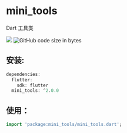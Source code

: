 # mini_tools
Dart 工具类

[![](https://img.shields.io/pub/v/mini_tools#align=left&display=inline&height=20&originHeight=20&originWidth=76&status=done&style=none&width=76)](https://pub.dev/packages/mini_tools)  ![GitHub code size in bytes](https://img.shields.io/github/languages/code-size/flutterme/mini_tools?style=flat-square)

## 安装:
```dart
dependencies:
  flutter:
    sdk: flutter
  mini_tools: ^2.0.0
```

## 使用：
```dart
import 'package:mini_tools/mini_tools.dart';
```